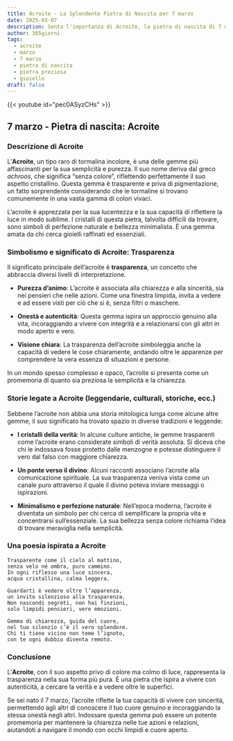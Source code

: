 ```yaml
---
title: Acroite - La Splendente Pietra di Nascita per 7 marzo
date: 2025-03-07
description: Senta l'importanza di Acroite, la pietra di nascita di 7 marzo che simboleggia Trasparenza. Lasci che la sua bellezza e il suo significato illuminino la sua giornata.
author: 365giorni
tags:
  - acroite
  - marzo
  - 7 marzo
  - pietra di nascita
  - pietra preziosa
  - gioiello
draft: false
---
```


{{< youtube id="pec0ASyzCHs" >}}

## 7 marzo - Pietra di nascita: Acroite

### Descrizione di Acroite

L’**Acroite**, un tipo raro di tormalina incolore, è una delle gemme più affascinanti per la sua semplicità e purezza. Il suo nome deriva dal greco _achroos_, che significa “senza colore”, riflettendo perfettamente il suo aspetto cristallino. Questa gemma è trasparente e priva di pigmentazione, un fatto sorprendente considerando che le tormaline si trovano comunemente in una vasta gamma di colori vivaci.

L’acroite è apprezzata per la sua lucentezza e la sua capacità di riflettere la luce in modo sublime. I cristalli di questa pietra, talvolta difficili da trovare, sono simboli di perfezione naturale e bellezza minimalista. È una gemma amata da chi cerca gioielli raffinati ed essenziali.

### Simbolismo e significato di Acroite: Trasparenza

Il significato principale dell’acroite è **trasparenza**, un concetto che abbraccia diversi livelli di interpretazione.

- **Purezza d’animo**: L’acroite è associata alla chiarezza e alla sincerità, sia nei pensieri che nelle azioni. Come una finestra limpida, invita a vedere e ad essere visti per ciò che si è, senza filtri o maschere.
    
- **Onestà e autenticità**: Questa gemma ispira un approccio genuino alla vita, incoraggiando a vivere con integrità e a relazionarsi con gli altri in modo aperto e vero.
    
- **Visione chiara**: La trasparenza dell’acroite simboleggia anche la capacità di vedere le cose chiaramente, andando oltre le apparenze per comprendere la vera essenza di situazioni e persone.
    

In un mondo spesso complesso e opaco, l’acroite si presenta come un promemoria di quanto sia preziosa la semplicità e la chiarezza.

### Storie legate a Acroite (leggendarie, culturali, storiche, ecc.)

Sebbene l’acroite non abbia una storia mitologica lunga come alcune altre gemme, il suo significato ha trovato spazio in diverse tradizioni e leggende:

- **I cristalli della verità**: In alcune culture antiche, le gemme trasparenti come l’acroite erano considerate simboli di verità assoluta. Si diceva che chi le indossava fosse protetto dalle menzogne e potesse distinguere il vero dal falso con maggiore chiarezza.
    
- **Un ponte verso il divino**: Alcuni racconti associano l’acroite alla comunicazione spirituale. La sua trasparenza veniva vista come un canale puro attraverso il quale il divino poteva inviare messaggi o ispirazioni.
    
- **Minimalismo e perfezione naturale**: Nell’epoca moderna, l’acroite è diventata un simbolo per chi cerca di semplificare la propria vita e concentrarsi sull’essenziale. La sua bellezza senza colore richiama l’idea di trovare meraviglia nella semplicità.
    

### Una poesia ispirata a Acroite

```
Trasparente come il cielo al mattino,  
senza velo né ombra, puro cammino.  
In ogni riflesso una luce sincera,  
acqua cristallina, calma leggera.

Guardarti è vedere oltre l’apparenza,  
un invito silenzioso alla trasparenza.  
Non nascondi segreti, non hai finzioni,  
solo limpidi pensieri, vere emozioni.

Gemma di chiarezza, guida del cuore,  
nel tuo silenzio c’è il vero splendore.  
Chi ti tiene vicino non teme l’ignoto,  
con te ogni dubbio diventa remoto.
```

### Conclusione

L’**Acroite**, con il suo aspetto privo di colore ma colmo di luce, rappresenta la trasparenza nella sua forma più pura. È una pietra che ispira a vivere con autenticità, a cercare la verità e a vedere oltre le superfici.

Se sei nato il 7 marzo, l’acroite riflette la tua capacità di vivere con sincerità, permettendo agli altri di conoscere il tuo cuore genuino e incoraggiando la stessa onestà negli altri. Indossare questa gemma può essere un potente promemoria per mantenere la chiarezza nelle tue azioni e relazioni, aiutandoti a navigare il mondo con occhi limpidi e cuore aperto.